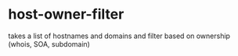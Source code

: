 # host-owner-filter
takes a list of hostnames and domains and filter based on ownership (whois, SOA, subdomain)
